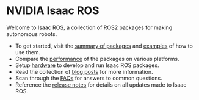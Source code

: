 # NVIDIA Isaac ROS

Welcome to Isaac ROS, a collection of ROS2 packages for making autonomous robots.

* To get started, visit the [summary of packages](https://github.com/NVIDIA-ISAAC-ROS/.github/blob/main/profile/package-summary.md) and [examples](https://github.com/NVIDIA-ISAAC-ROS/.github/blob/main/profile/package-summary.md) of how to use them.
* Compare the [performance](https://github.com/NVIDIA-ISAAC-ROS/.github/blob/main/profile/performance-summary.md) of the packages on various platforms.
* Setup [hardware](https://github.com/NVIDIA-ISAAC-ROS/.github/blob/main/profile/hardware-setup.md) to develop and run Isaac ROS packages.
* Read the collection of [blog posts](https://github.com/NVIDIA-ISAAC-ROS/.github/blob/main/profile/blog-posts.md) for more information.
* Scan through the [FAQs](https://github.com/NVIDIA-ISAAC-ROS/.github/blob/main/profile/faq.md) for answers to common questions.
* Reference the [release notes](https://github.com/NVIDIA-ISAAC-ROS/.github/blob/main/profile/release-notes.md) for details on all updates made to Isaac ROS.
